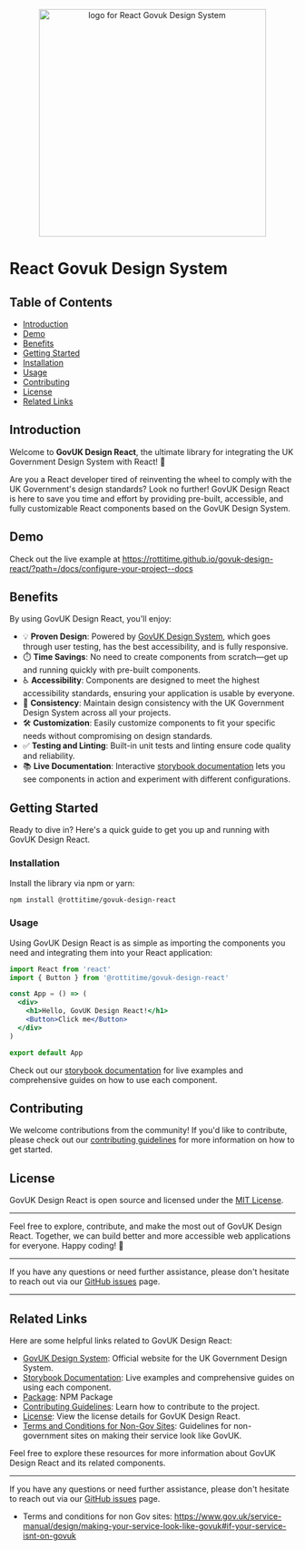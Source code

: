 <p align="center">
  <a href="https://github.com/rottitime/govuk-design-react">
    <img src="https://rottitime.github.io/govuk-design-react/doc/logo.webp" alt="logo for React Govuk Design System " width="400" />
  </a>
</p>

# React Govuk Design System

## Table of Contents

- [Introduction](#introduction)
- [Demo](#demo)
- [Benefits](#benefits)
- [Getting Started](#getting-started)
- [Installation](#installation)
- [Usage](#usage)
- [Contributing](#contributing)
- [License](#license)
- [Related Links](#related-links)

## Introduction

Welcome to **GovUK Design React**, the ultimate library for integrating the UK Government Design System with React! 🚀

Are you a React developer tired of reinventing the wheel to comply with the UK Government's design standards? Look no further! GovUK Design React is here to save you time and effort by providing pre-built, accessible, and fully customizable React components based on the GovUK Design System.

## Demo

Check out the live example at https://rottitime.github.io/govuk-design-react/?path=/docs/configure-your-project--docs

## Benefits

By using GovUK Design React, you'll enjoy:

- 💡 **Proven Design**: Powered by [GovUK Design System](https://design-system.service.gov.uk/), which goes through user testing, has the best accessibility, and is fully responsive.
- ⏱️ **Time Savings**: No need to create components from scratch—get up and running quickly with pre-built components.
- ♿ **Accessibility**: Components are designed to meet the highest accessibility standards, ensuring your application is usable by everyone.
- 🎨 **Consistency**: Maintain design consistency with the UK Government Design System across all your projects.
- 🛠️ **Customization**: Easily customize components to fit your specific needs without compromising on design standards.
- ✅ **Testing and Linting**: Built-in unit tests and linting ensure code quality and reliability.
- 📚 **Live Documentation**: Interactive [storybook documentation](https://rottitime.github.io/govuk-design-react/?path=/story/details--primary) lets you see components in action and experiment with different configurations.

## Getting Started

Ready to dive in? Here's a quick guide to get you up and running with GovUK Design React.

### Installation

Install the library via npm or yarn:

```bash
npm install @rottitime/govuk-design-react
```

### Usage

Using GovUK Design React is as simple as importing the components you need and integrating them into your React application:

```jsx
import React from 'react'
import { Button } from '@rottitime/govuk-design-react'

const App = () => (
  <div>
    <h1>Hello, GovUK Design React!</h1>
    <Button>Click me</Button>
  </div>
)

export default App
```

Check out our [storybook documentation](https://rottitime.github.io/govuk-design-react/?path=/story/details--primary) for live examples and comprehensive guides on how to use each component.

## Contributing

We welcome contributions from the community! If you'd like to contribute, please check out our [contributing guidelines](https://github.com/rottitime/govuk-design-react/blob/main/CONTRIBUTING.md) for more information on how to get started.

## License

GovUK Design React is open source and licensed under the [MIT License](https://github.com/rottitime/govuk-design-react/blob/main/LICENSE).

---

Feel free to explore, contribute, and make the most out of GovUK Design React. Together, we can build better and more accessible web applications for everyone. Happy coding! 🎉

---

If you have any questions or need further assistance, please don't hesitate to reach out via our [GitHub issues](https://github.com/rottitime/govuk-design-react/issues) page.

---

## Related Links

Here are some helpful links related to GovUK Design React:

- [GovUK Design System](https://design-system.service.gov.uk/): Official website for the UK Government Design System.
- [Storybook Documentation](https://rottitime.github.io/govuk-design-react/?path=/story/details--primary): Live examples and comprehensive guides on using each component.
- [Package](https://www.npmjs.com/package/@rottitime/govuk-design-react): NPM Package
- [Contributing Guidelines](https://github.com/rottitime/govuk-design-react/blob/main/CONTRIBUTING.md): Learn how to contribute to the project.
- [License](https://github.com/rottitime/govuk-design-react/blob/main/LICENSE): View the license details for GovUK Design React.
- [Terms and Conditions for Non-Gov Sites](https://www.gov.uk/service-manual/design/making-your-service-look-like-govuk#if-your-service-isnt-on-govuk): Guidelines for non-government sites on making their service look like GovUK.

Feel free to explore these resources for more information about GovUK Design React and its related components.

---

If you have any questions or need further assistance, please don't hesitate to reach out via our [GitHub issues](https://github.com/rottitime/govuk-design-react/issues) page.

- Terms and conditions for non Gov sites: https://www.gov.uk/service-manual/design/making-your-service-look-like-govuk#if-your-service-isnt-on-govuk
